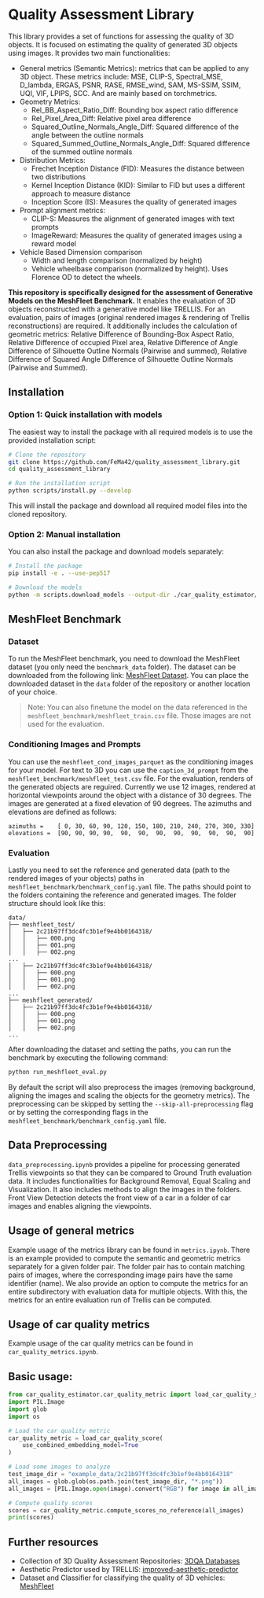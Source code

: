 # Quality Assessment Library
This library provides a set of functions for assessing the quality of 3D objects. It is focused on estimating the quality of generated 3D objects using images. 
It provides two main functionalities:
- General metrics (Semantic Metrics): metrics that can be applied to any 3D object. These metrics include: MSE, CLIP-S, Spectral_MSE, D_lambda, ERGAS, PSNR, RASE, RMSE_wind, SAM, MS-SSIM, SSIM, UQI, VIF, LPIPS, SCC. And are mainly based on torchmetrics.
- Geometry Metrics:
  - Rel_BB_Aspect_Ratio_Diff: Bounding box aspect ratio difference
  - Rel_Pixel_Area_Diff: Relative pixel area difference
  - Squared_Outline_Normals_Angle_Diff: Squared difference of the angle between the outline normals
  - Squared_Summed_Outline_Normals_Angle_Diff: Squared difference of the summed outline normals
- Distribution Metrics:
  - Frechet Inception Distance (FID): Measures the distance between two distributions
  - Kernel Inception Distance (KID): Similar to FID but uses a different approach to measure distance
  - Inception Score (IS): Measures the quality of generated images
- Prompt alignment metrics:
  - CLIP-S: Measures the alignment of generated images with text prompts
  - ImageReward: Measures the quality of generated images using a reward model
- Vehicle Based Dimension comparison
  - Width and length comparison (normalized by height)
  - Vehicle wheelbase comparison (normalized by height). Uses Florence OD to detect the wheels.

**This repository is specifically designed for the assessment of Generative Models on the MeshFleet Benchmark.** 
It enables the evaluation of 3D objects reconstructed with a generative model like TRELLIS. For an evaluation, pairs of images (original rendered images & rendering of Trellis reconstructions) are required. It additionally includes the calculation of geometric metrics: Relative Difference of Bounding-Box Aspect Ratio, Relative Difference of occupied Pixel area, Relative Difference of Angle Difference of Silhouette Outline Normals (Pairwise and summed), Relative Difference of Squared Angle Difference of Silhouette Outline Normals (Pairwise and Summed). 


## Installation

### Option 1: Quick installation with models

The easiest way to install the package with all required models is to use the provided installation script:

```bash
# Clone the repository
git clone https://github.com/FeMa42/quality_assessment_library.git
cd quality_assessment_library

# Run the installation script
python scripts/install.py --develop
```

This will install the package and download all required model files into the cloned repository. 

### Option 2: Manual installation

You can also install the package and download models separately:

```bash
# Install the package
pip install -e . --use-pep517

# Download the models
python -m scripts.download_models --output-dir ./car_quality_estimator/models
```

## MeshFleet Benchmark

### Dataset
To run the MeshFleet benchmark, you need to download the MeshFleet dataset (you only need the `benchmark_data` folder). The dataset can be downloaded from the following link: [MeshFleet Dataset](https://huggingface.co/datasets/DamianBoborzi/MeshFleet). You can place the downloaded dataset in the `data` folder of the repository or another location of your choice.

> Note: You can also finetune the model on the data referenced in the `meshfleet_benchmark/meshfleet_train.csv` file. Those images are not used for the evaluation. 

### Conditioning Images and Prompts
You can use the `meshfleet_cond_images_parquet` as the conditioning images for your model. For text to 3D you can use the `caption_3d_prompt` from the `meshfleet_benchmark/meshfleet_test.csv` file. For the evaluation, renders of the generated objects are reguired. Currently we use 12 images, rendered at horizontal viewpoints around the object with a distance of 30 degrees. The images are generated at a fixed elevation of 90 degrees. The azimuths and elevations are defined as follows:
```
azimuths =    [ 0, 30, 60, 90, 120, 150, 180, 210, 240, 270, 300, 330]
elevations =  [90, 90, 90, 90,  90,  90,  90,  90,  90,  90,  90,  90]
```

### Evaluation
Lastly you need to set the reference and generated data (path to the rendered images of your objects) paths in `meshfleet_benchmark/benchmark_config.yaml` file. The paths should point to the folders containing the reference and generated images. The folder structure should look like this:

```
data/
├── meshfleet_test/
│   ├── 2c21b97ff3dc4fc3b1ef9e4bb0164318/
│   │   ├── 000.png
│   │   ├── 001.png
│   │   ├── 002.png
...
│   ├── 2c21b97ff3dc4fc3b1ef9e4bb0164318/
│   │   ├── 000.png
│   │   ├── 001.png
│   │   ├── 002.png
...
├── meshfleet_generated/
│   ├── 2c21b97ff3dc4fc3b1ef9e4bb0164318/
│   │   ├── 000.png
│   │   ├── 001.png
│   │   ├── 002.png
...
```

After downloading the dataset and setting the paths, you can run the benchmark by executing the following command:

```bash
python run_meshfleet_eval.py
```

By default the script will also preprocess the images (removing background, aligning the images and scaling the objects for the geometry metrics). The preprocessing can be skipped by setting the `--skip-all-preprocessing` flag or by setting the corresponding flags in the `meshfleet_benchmark/benchmark_config.yaml` file. 

## Data Preprocessing

`data_preprocessing.ipynb` provides a pipeline for processing generated Trellis viewpoints so that they can be compared to Ground Truth evaluation data. It includes functionalities for Background Removal, Equal Scaling and Visualization. It also includes methods to align the images in the folders. Front View Detection detects the front view of a car in a folder of car images and enables aligning the viewpoints.

## Usage of general metrics

Example usage of the metrics library can be found in `metrics.ipynb`.
There is an example provided to compute the semantic and geometric metrics separately for a given folder pair. The folder pair has to contain matching pairs of images, where the corresponding image pairs have the same identifier (name).
We also provide an option to compute the metrics for an entire subdirectory with evaluation data for multiple objects. With this, the metrics for an entire evaluation run of Trellis can be computed.

## Usage of car quality metrics

Example usage of the car quality metrics can be found in `car_quality_metrics.ipynb`.

## Basic usage:

```python
from car_quality_estimator.car_quality_metric import load_car_quality_score
import PIL.Image
import glob
import os 

# Load the car quality metric
car_quality_metric = load_car_quality_score(
    use_combined_embedding_model=True
)

# Load some images to analyze
test_image_dir = "example_data/2c21b97ff3dc4fc3b1ef9e4bb0164318"
all_images = glob.glob(os.path.join(test_image_dir, "*.png"))
all_images = [PIL.Image.open(image).convert("RGB") for image in all_images]

# Compute quality scores
scores = car_quality_metric.compute_scores_no_reference(all_images)
print(scores)
```

## Further resources

- Collection of 3D Quality Assessment Repositories: [3DQA Databases](https://github.com/zzc-1998/Point-cloud-quality-assessment)
- Aesthetic Predictor used by TRELLIS: [improved-aesthetic-predictor](https://github.com/christophschuhmann/improved-aesthetic-predictor)
- Dataset and Classifier for classifying the quality of 3D vehicles: [MeshFleet](https://github.com/FeMa42/MeshFleet)
